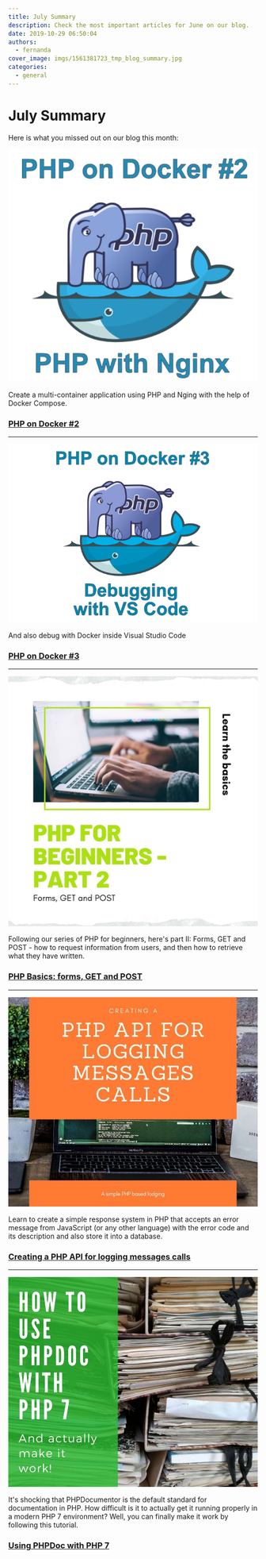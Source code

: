 ```yaml
---
title: July Summary
description: Check the most important articles for June on our blog.
date: 2019-10-29 06:50:04
authors:
  - fernanda
cover_image: imgs/1561381723_tmp_blog_summary.jpg
categories:
  - general
---
```


# July Summary

Here is what you missed out on our blog this month:

<!-- more -->


![Image description](imgs/docker2.png)


Create a multi-container application using PHP and Nging with the help of Docker Compose. 


### [PHP on Docker #2](https://blog.devsense.com/php-and-nginx-on-docker)

----

![Image description](imgs/docker3.png)


And also debug with Docker inside Visual Studio Code


### [PHP on Docker #3](https://blog.devsense.com/debugging-php-on-docker-with-visual-studio-code)


-----

![Image description](imgs/forms,get,post.jpg)


Following our series of PHP for beginners, here's part II: Forms, GET and POST - how to request information from users, and then how to retrieve what they have written.


### [PHP Basics: forms, GET and POST](https://blog.devsense.com/php-basics-forms-get-and-post)



-----
![Image description](imgs/1562588762_tmp_PHP_Api_3.jpg)

Learn to create a simple response system in PHP that accepts an error message from JavaScript (or any other language) with the error code and its description and also store it into a database.

### [Creating a PHP API for logging messages calls](https://blog.devsense.com/creating-a-php-api-for-logging-messages-calls)



-----

![Image description](imgs/phpdocimage.jpg)


It's shocking that PHPDocumentor is the default standard for documentation in PHP. How difficult is it to actually get it running properly in a modern PHP 7 environment? Well, you can finally make it work by following this tutorial.


### [Using PHPDoc with PHP 7](https://blog.devsense.com/using-phpdoc-with-php7-and-make-it-work)








